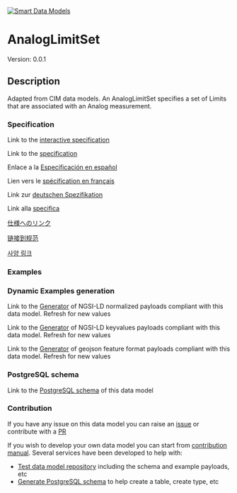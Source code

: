 [![Smart Data Models](https://smartdatamodels.org/wp-content/uploads/2022/01/SmartDataModels_logo.png "Logo")](https://smartdatamodels.org)
# AnalogLimitSet
Version: 0.0.1

## Description 

Adapted from CIM data models. An AnalogLimitSet specifies a set of Limits that are associated with an Analog measurement.
### Specification

Link to the [interactive specification](https://swagger.lab.fiware.org/?url=https://smart-data-models.github.io/dataModel.EnergyCIM/AnalogLimitSet/swagger.yaml)

Link to the [specification](https://github.com/smart-data-models/dataModel.EnergyCIM/blob/master/AnalogLimitSet/doc/spec.md)

Enlace a la [Especificación en español](https://github.com/smart-data-models/dataModel.EnergyCIM/blob/master/AnalogLimitSet/doc/spec_ES.md)

Lien vers le [spécification en français](https://github.com/smart-data-models/dataModel.EnergyCIM/blob/master/AnalogLimitSet/doc/spec_FR.md)

Link zur [deutschen Spezifikation](https://github.com/smart-data-models/dataModel.EnergyCIM/blob/master/AnalogLimitSet/doc/spec_DE.md)

Link alla [specifica](https://github.com/smart-data-models/dataModel.EnergyCIM/blob/master/AnalogLimitSet/doc/spec_IT.md)

[仕様へのリンク](https://github.com/smart-data-models/dataModel.EnergyCIM/blob/master/AnalogLimitSet/doc/spec_JA.md)

[链接到规范](https://github.com/smart-data-models/dataModel.EnergyCIM/blob/master/AnalogLimitSet/doc/spec_ZH.md)

[사양 링크](https://github.com/smart-data-models/dataModel.EnergyCIM/blob/master/AnalogLimitSet/doc/spec_KO.md)
### Examples
### Dynamic Examples generation

Link to the [Generator](https://smartdatamodels.org/extra/ngsi-ld_generator.php?schemaUrl=https://raw.githubusercontent.com/smart-data-models/dataModel.EnergyCIM/master/AnalogLimitSet/schema.json&email=info@smartdatamodels.org) of NGSI-LD normalized payloads compliant with this data model. Refresh for new values

Link to the [Generator](https://smartdatamodels.org/extra/ngsi-ld_generator_keyvalues.php?schemaUrl=https://raw.githubusercontent.com/smart-data-models/dataModel.EnergyCIM/master/AnalogLimitSet/schema.json&email=info@smartdatamodels.org) of NGSI-LD keyvalues payloads compliant with this data model. Refresh for new values

Link to the [Generator](https://smartdatamodels.org/extra/geojson_features_generator.php?schemaUrl=https://raw.githubusercontent.com/smart-data-models/dataModel.EnergyCIM/master/AnalogLimitSet/schema.json&email=info@smartdatamodels.org) of geojson feature format payloads compliant with this data model. Refresh for new values
### PostgreSQL schema

Link to the [PostgreSQL schema](https://github.com/smart-data-models/dataModel.EnergyCIM/blob/master/AnalogLimitSet/schema.sql) of this data model
### Contribution

 If you have any issue on this data model you can raise an [issue](https://github.com/smart-data-models/dataModel.EnergyCIM/issues)  or contribute with a [PR](https://github.com/smart-data-models/dataModel.EnergyCIM/pulls)

 If you wish to develop your own data model you can start from [contribution manual](https://bit.ly/contribution_manual). Several services have been developed to help with: 
 - [Test data model repository](https://smartdatamodels.org/index.php/data-models-contribution-api/) including the schema and example payloads, etc
 - [Generate PostgreSQL schema](https://smartdatamodels.org/index.php/sql-service/) to help create a table, create type, etc